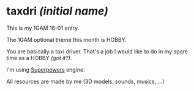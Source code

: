 # taxdri _(initial name)_
This is my 1GAM 16-01 entry.

The 1GAM optional theme this month is HOBBY.

You are basically a taxi driver. That's a job I would like to do in my spare time as a HOBBY _(got it?)_.

I'm using [Superpowers](http://superpowers-html5.com/index.en.htm) engine.

All resources are made by me (3D models, sounds, musics, ...)
